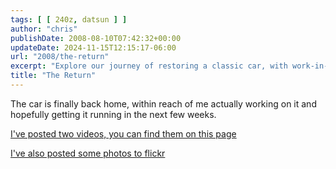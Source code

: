 ```yaml
---
tags: [ [ 240z, datsun ] ]
author: "chris"
publishDate: 2008-08-10T07:42:32+00:00
updateDate: 2024-11-15T12:15:17-06:00
url: "2008/the-return"
excerpt: "Explore our journey of restoring a classic car, with work-in-progress updates, photos, and videos."
title: "The Return"
---
```


The car is finally back home, within reach of me actually working on it and hopefully getting it running in the next few weeks.

[I've posted two videos, you can find them on this page](/project240z-videos-she-s-back)

[I've also posted some photos to flickr](https://www.flickr.com/photos/chammond/sets/72157594465585463/)
